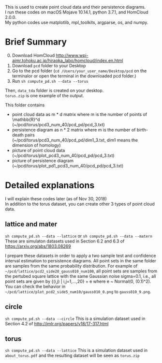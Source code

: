 This is used to create point cloud data and their persistence diagrams.<br>
I run these codes on macOS Mojave 10.14.1, python 3.7.1, and HomCloud 2.0.0.<br>
My python codes use matplotlib, mpl_toolkits, argparse, os, and numpy.

# Brief Summary
0. Download HomCloud http://www.wpi-aimr.tohoku.ac.jp/hiraoka_labo/homcloud/index.en.html
1. Download `pcd` folder to your Desktop
2. Go to the pcd folder
   (`cd /Users/your_user_name/Desktop/pcd` on the terminalor or open the terminal in the downloaded pcd folder.)
3. Run `sh compute_pd.sh --data --torus`

Then, `data_tda` folder is created on your desktop.<br>
`torus.zip` is one example of the output.

This folder contains 
- point cloud data as m * d matrix where m is the number of points of \mathbb{R}^d<br>
  (~/pcd/torus/pcd3_num_40/pcd_pd/pcd_3.txt)
- persistence diagram as n * 2 matrix where m is the number of birth-death pairs<br>
  (~/pcd/torus/pcd3_num_40/pcd_pd/dim1_3.txt, dim1 means the dimension of homology)
- picture of point cloud data<br>
  (~/pcd/torus/plot_pcd3_num_40/pcd_pd/pcd_3.txt)
- picture of persistence diagram<br>
  (~/pcd/torus/plot_pd1_pcd3_num_40/pcd_pd/pcd_3.txt)

# Detailed explanations
I will explain these codes later (as of Nov 30, 2018)<br>
In addition to the torus dataset, you can create other 3 types of point cloud data.

## lattice and mater
`sh compute_pd.sh --data --lattice` or `sh compute_pd.sh --data --matern`<br>
These are simulaton datasets used in Section 6.2 and 6.3 of https://arxiv.org/abs/1803.08269

I prepare these datasets in order to apply a two sample test and confidence interval estimation to persistence diagrams.
All point sets in the same folder are samples from the same probability distribution.
For example of `~/pcd/lattice/pcd2_side20_gauss010_num100`, all point sets are samples from the pertubed square lattice with the same Gaussian noise sigma=0.1, i.e., all point sets are given by {(i,j) | i,j=1,...,20} + e where e ~ Normal(0, (0.1)^2). 
You can check the behavior in `~/pcd/lattice/plot_pcd2_side5_num10/gauss010_0.png` to `gauss010_9.png`.

## circle
`sh compute_pd.sh --data --circle`
This is a simulation dataset used in Section 4.2 of http://jmlr.org/papers/v18/17-317.html



## torus
`sh compute_pd.sh --data --lattice`
This is a simulation dataset used in `about_torus.pdf` and the resulting dataset will be seen as `torus.zip`
